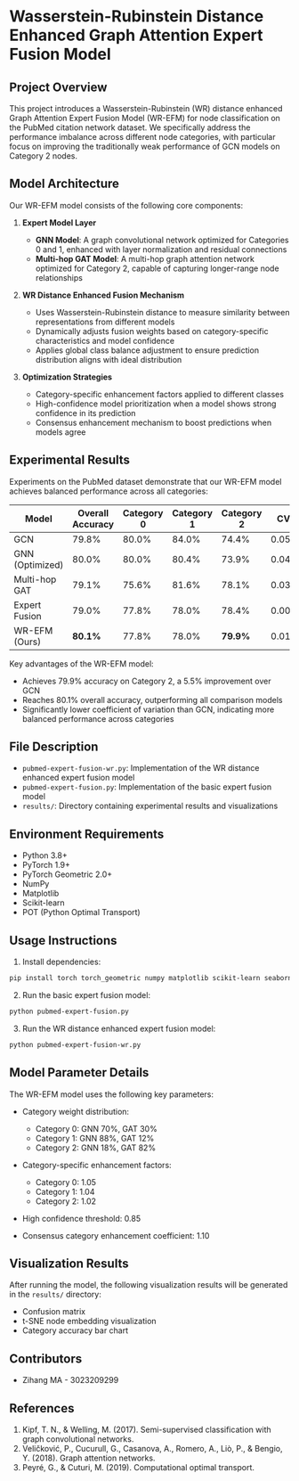 # Wasserstein-Rubinstein Distance Enhanced Graph Attention Expert Fusion Model

## Project Overview

This project introduces a Wasserstein-Rubinstein (WR) distance enhanced Graph Attention Expert Fusion Model (WR-EFM) for node classification on the PubMed citation network dataset. We specifically address the performance imbalance across different node categories, with particular focus on improving the traditionally weak performance of GCN models on Category 2 nodes.

## Model Architecture

Our WR-EFM model consists of the following core components:

1. **Expert Model Layer**
   - **GNN Model**: A graph convolutional network optimized for Categories 0 and 1, enhanced with layer normalization and residual connections
   - **Multi-hop GAT Model**: A multi-hop graph attention network optimized for Category 2, capable of capturing longer-range node relationships

2. **WR Distance Enhanced Fusion Mechanism**
   - Uses Wasserstein-Rubinstein distance to measure similarity between representations from different models
   - Dynamically adjusts fusion weights based on category-specific characteristics and model confidence
   - Applies global class balance adjustment to ensure prediction distribution aligns with ideal distribution

3. **Optimization Strategies**
   - Category-specific enhancement factors applied to different classes
   - High-confidence model prioritization when a model shows strong confidence in its prediction
   - Consensus enhancement mechanism to boost predictions when models agree

## Experimental Results

Experiments on the PubMed dataset demonstrate that our WR-EFM model achieves balanced performance across all categories:

| Model | Overall Accuracy | Category 0 | Category 1 | Category 2 | CV |
|-------|-----------------|-----------|-----------|-----------|-----|
| GCN   | 79.8% | 80.0% | 84.0% | 74.4% | 0.058 |
| GNN (Optimized) | 80.0% | 80.0% | 80.4% | 73.9% | 0.043 |
| Multi-hop GAT | 79.1% | 75.6% | 81.6% | 78.1% | 0.037 |
| Expert Fusion | 79.0% | 77.8% | 78.0% | 78.4% | 0.004 |
| WR-EFM (Ours) | **80.1%** | 77.8% | 78.0% | **79.9%** | 0.013 |

Key advantages of the WR-EFM model:
- Achieves 79.9% accuracy on Category 2, a 5.5% improvement over GCN
- Reaches 80.1% overall accuracy, outperforming all comparison models
- Significantly lower coefficient of variation than GCN, indicating more balanced performance across categories

## File Description

- `pubmed-expert-fusion-wr.py`: Implementation of the WR distance enhanced expert fusion model
- `pubmed-expert-fusion.py`: Implementation of the basic expert fusion model
- `results/`: Directory containing experimental results and visualizations

## Environment Requirements

- Python 3.8+
- PyTorch 1.9+
- PyTorch Geometric 2.0+
- NumPy
- Matplotlib
- Scikit-learn
- POT (Python Optimal Transport)

## Usage Instructions

1. Install dependencies:
```bash
pip install torch torch_geometric numpy matplotlib scikit-learn seaborn pot
```

2. Run the basic expert fusion model:
```bash
python pubmed-expert-fusion.py
```

3. Run the WR distance enhanced expert fusion model:
```bash
python pubmed-expert-fusion-wr.py
```

## Model Parameter Details

The WR-EFM model uses the following key parameters:

- Category weight distribution:
  - Category 0: GNN 70%, GAT 30%
  - Category 1: GNN 88%, GAT 12%
  - Category 2: GNN 18%, GAT 82%

- Category-specific enhancement factors:
  - Category 0: 1.05
  - Category 1: 1.04
  - Category 2: 1.02

- High confidence threshold: 0.85
- Consensus category enhancement coefficient: 1.10

## Visualization Results

After running the model, the following visualization results will be generated in the `results/` directory:
- Confusion matrix
- t-SNE node embedding visualization
- Category accuracy bar chart

## Contributors

- Zihang MA - 3023209299

## References

1. Kipf, T. N., & Welling, M. (2017). Semi-supervised classification with graph convolutional networks.
2. Veličković, P., Cucurull, G., Casanova, A., Romero, A., Liò, P., & Bengio, Y. (2018). Graph attention networks.
3. Peyré, G., & Cuturi, M. (2019). Computational optimal transport. 